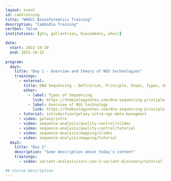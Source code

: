```yaml
---
layout: event
id: camtraining
title: "WHOCC Bioinformatics Training"
description: "Cambodia Training"
certbot: false
institutions: [gtn, gallantries, biocommons, whocc]

date:
  start: 2022-10-10
  end: 2022-10-15
  
program:
  day1:
    title: "Day 1 - Overview and theory of NGS technologies"
    trainings:
      - external:
        title: DNA Sequencing - Definition, Principle, Steps, Types, Uses
        other:
          - label: Types of Sequencing
            link: https://thebiologynotes.com/dna-sequencing-principle-steps-types-uses/
          - label: Overview of NGS technology
            link: https://thebiologynotes.com/dna-sequencing-principle-steps-types-uses/
      - tutorial: introduction/galaxy-intro-ngs-data-managment
      - video: galaxy/intro
      - video: sequence-analysis/quality-control/slides
      - video: sequence-analysis/quality-control/tutorial
      - video: sequence-analysis/mapping/slides
      - video: sequence-analysis/mapping/tutorial
  day2:
    title: "Day 2"
    description: "Some description about today's content"
    trainings:
      - video: variant-analysis/sars-cov-2-variant-discovery/tutorial

## Course Description
---
```

